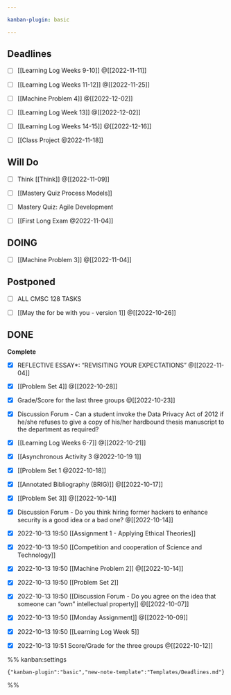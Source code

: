 ```yaml
---

kanban-plugin: basic

---
```


## Deadlines

- [ ] [[Learning Log  Weeks 9-10]] @[[2022-11-11]]
- [ ] [[Learning Log  Weeks 11-12]] @[[2022-11-25]]
- [ ] [[Machine Problem 4]] @[[2022-12-02]]
- [ ] [[Learning Log  Week 13]] @[[2022-12-02]]
- [ ] [[Learning Log  Weeks 14-15]] @[[2022-12-16]]
- [ ] [[Class Project @2022-11-18]]


## Will Do

- [ ] Think [[Think]] @[[2022-11-09]]
- [ ] [[Mastery Quiz  Process Models]]
- [ ] Mastery Quiz: Agile Development
- [ ] [[First Long Exam @2022-11-04]]


## DOING

- [ ] [[Machine Problem 3]] @[[2022-11-04]]


## Postponed

- [ ] ALL CMSC 128 TASKS
- [ ] [[May the for be with you - version 1]] @[[2022-10-26]]


## DONE

**Complete**
- [x] REFLECTIVE ESSAY*: “REVISITING YOUR EXPECTATIONS” @[[2022-11-04]]
- [x] [[Problem Set 4]] @[[2022-10-28]]
- [x] Grade/Score for the last three groups @[[2022-10-23]]
- [x] Discussion Forum - Can a student invoke the Data Privacy Act of 2012 if he/she refuses to give a copy of his/her hardbound thesis manuscript to the department as required?
- [x] [[Learning Log  Weeks 6-7]] @[[2022-10-21]]
- [x] [[Asynchronous Activity 3 @2022-10-19 1]]
- [x] [[Problem Set 1 @2022-10-18]]
- [x] [[Annotated Bibliography (BRIG)]] @[[2022-10-17]]
- [x] [[Problem Set 3]] @[[2022-10-14]]
- [x] Discussion Forum - Do you think hiring former hackers to enhance security is a good idea or a bad one? @[[2022-10-14]]
- [x] 2022-10-13 19:50 [[Assignment 1 - Applying Ethical Theories]]
- [x] 2022-10-13 19:50 [[Competition and cooperation of Science and Technology]]
- [x] 2022-10-13 19:50 [[Machine Problem 2]] @[[2022-10-14]]
- [x] 2022-10-13 19:50 [[Problem Set 2]]
- [x] 2022-10-13 19:50 [[Discussion Forum - Do you agree on the idea that someone can “own” intellectual property]] @[[2022-10-07]]
- [x] 2022-10-13 19:50 [[Monday Assignment]] @[[2022-10-09]]
- [x] 2022-10-13 19:50 [[Learning Log  Week 5]]
- [x] 2022-10-13 19:51 Score/Grade for the three groups @[[2022-10-12]]




%% kanban:settings
```
{"kanban-plugin":"basic","new-note-template":"Templates/Deadlines.md"}
```
%%